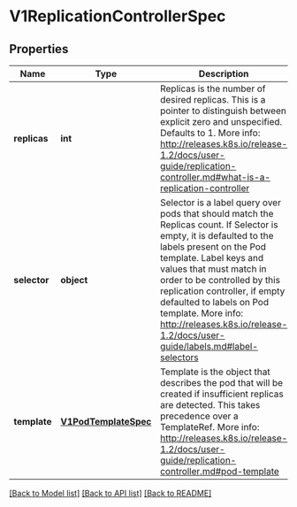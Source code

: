 # V1ReplicationControllerSpec

## Properties
Name | Type | Description | Notes
------------ | ------------- | ------------- | -------------
**replicas** | **int** | Replicas is the number of desired replicas. This is a pointer to distinguish between explicit zero and unspecified. Defaults to 1. More info: http://releases.k8s.io/release-1.2/docs/user-guide/replication-controller.md#what-is-a-replication-controller | [optional] 
**selector** | **object** | Selector is a label query over pods that should match the Replicas count. If Selector is empty, it is defaulted to the labels present on the Pod template. Label keys and values that must match in order to be controlled by this replication controller, if empty defaulted to labels on Pod template. More info: http://releases.k8s.io/release-1.2/docs/user-guide/labels.md#label-selectors | [optional] 
**template** | [**V1PodTemplateSpec**](V1PodTemplateSpec.md) | Template is the object that describes the pod that will be created if insufficient replicas are detected. This takes precedence over a TemplateRef. More info: http://releases.k8s.io/release-1.2/docs/user-guide/replication-controller.md#pod-template | [optional] 

[[Back to Model list]](../README.md#documentation-for-models) [[Back to API list]](../README.md#documentation-for-api-endpoints) [[Back to README]](../README.md)


